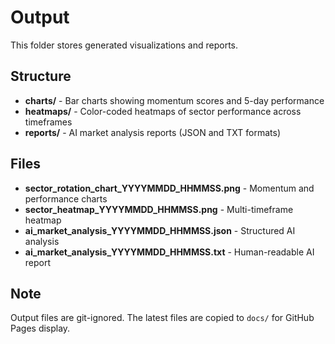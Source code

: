 # Output

This folder stores generated visualizations and reports.

## Structure

- **charts/** - Bar charts showing momentum scores and 5-day performance
- **heatmaps/** - Color-coded heatmaps of sector performance across timeframes
- **reports/** - AI market analysis reports (JSON and TXT formats)

## Files

- **sector_rotation_chart_YYYYMMDD_HHMMSS.png** - Momentum and performance charts
- **sector_heatmap_YYYYMMDD_HHMMSS.png** - Multi-timeframe heatmap
- **ai_market_analysis_YYYYMMDD_HHMMSS.json** - Structured AI analysis
- **ai_market_analysis_YYYYMMDD_HHMMSS.txt** - Human-readable AI report

## Note

Output files are git-ignored. The latest files are copied to `docs/` for GitHub Pages display.
